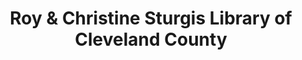 ---
layout: repo
title: "Roy & Christine Sturgis Library of Cleveland County"
id: 1602
permalink: repos/1602/
---